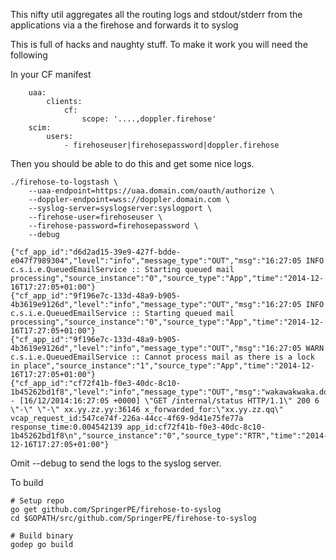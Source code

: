 This nifty util aggregates all the routing logs and stdout/stderr from the applications via a the firehose and forwards it to syslog

This is full of hacks and naughty stuff. To make it work you will need the following

In your CF manifest

```
	uaa:
		clients:
			cf:
				scope: '....,doppler.firehose'
	scim:
		users:
			- firehoseuser|firehosepassword|doppler.firehose

```

Then you should be able to do this and get some nice logs.

	./firehose-to-logstash \
		--uaa-endpoint=https://uaa.domain.com/oauth/authorize \
		--doppler-endpoint=wss://doppler.domain.com \
		--syslog-server=syslogserver:syslogport \
		--firehose-user=firehoseuser \
		--firehose-password=firehosepassword \
		--debug

	{"cf_app_id":"d6d2ad15-39e9-427f-bdde-e047f7989304","level":"info","message_type":"OUT","msg":"16:27:05 INFO  c.s.i.e.QueuedEmailService :: Starting queued mail processing","source_instance":"0","source_type":"App","time":"2014-12-16T17:27:05+01:00"}
	{"cf_app_id":"9f196e7c-133d-48a9-b905-4b3619e9126d","level":"info","message_type":"OUT","msg":"16:27:05 INFO  c.s.i.e.QueuedEmailService :: Starting queued mail processing","source_instance":"0","source_type":"App","time":"2014-12-16T17:27:05+01:00"}
	{"cf_app_id":"9f196e7c-133d-48a9-b905-4b3619e9126d","level":"info","message_type":"OUT","msg":"16:27:05 WARN  c.s.i.e.QueuedEmailService :: Cannot process mail as there is a lock in place","source_instance":"1","source_type":"App","time":"2014-12-16T17:27:05+01:00"}
	{"cf_app_id":"cf72f41b-f0e3-40dc-8c10-1b45262bd1f8","level":"info","message_type":"OUT","msg":"wakawakwaka.domain.com - [16/12/2014:16:27:05 +0000] \"GET /internal/status HTTP/1.1\" 200 6 \"-\" \"-\" xx.yy.zz.yy:36146 x_forwarded_for:\"xx.yy.zz.qq\" vcap_request_id:547ce74f-226a-44cc-4f69-9d41e75fe77a response_time:0.004542139 app_id:cf72f41b-f0e3-40dc-8c10-1b45262bd1f8\n","source_instance":"0","source_type":"RTR","time":"2014-12-16T17:27:05+01:00"}

Omit --debug to send the logs to the syslog server.

To build

    # Setup repo
    go get github.com/SpringerPE/firehose-to-syslog
    cd $GOPATH/src/github.com/SpringerPE/firehose-to-syslog

    # Build binary
    godep go build
